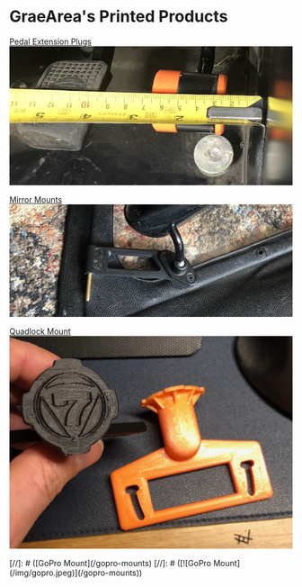 # GraeArea's Printed Products

[Pedal Extension Plugs](/pedals)
[![Pedal Extension Plugs](/img/measure-s3.jpeg)](/pedals)

[Mirror Mounts](/mirror-mounts)
[![Mirror Mounts](/img/shallow.jpeg)](/mirror-mounts)

[Quadlock Mount](/quadlock)
[![Quadlock Mount](/img/quadlock.jpeg)](/quadlock)

[//]: # ([GoPro Mount]&#40;/gopro-mounts&#41;
[//]: # ([![GoPro Mount]&#40;/img/gopro.jpeg&#41;]&#40;/gopro-mounts&#41;)

